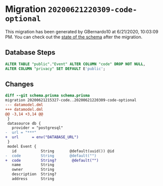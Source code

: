 # Migration `20200621220309-code-optional`

This migration has been generated by GBernardo10 at 6/21/2020, 10:03:09 PM.
You can check out the [state of the schema](./schema.prisma) after the migration.

## Database Steps

```sql
ALTER TABLE "public"."Event" ALTER COLUMN "code" DROP NOT NULL,
ALTER COLUMN "privacy" SET DEFAULT E'public';
```

## Changes

```diff
diff --git schema.prisma schema.prisma
migration 20200621215327-code..20200621220309-code-optional
--- datamodel.dml
+++ datamodel.dml
@@ -3,14 +3,14 @@
 }
 datasource db {
   provider = "postgresql"
-  url = "***"
+  url      = env("DATABASE_URL")
 }
 model Event {
   id           String       @default(uuid()) @id
-  code         String       @default("")
+  code         String?       @default("")
   name         String
   owner        String
   description  String?
   address      String
```


